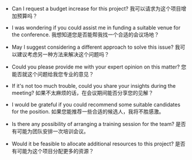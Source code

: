 * Can I request a budget increase for this project? 我可以请求为这个项目增加预算吗？
* I was wondering if you could assist me in funding a suitable venue for the conference. 我想知道您是否能帮我找一个合适的会议场地？
* May I suggest considering a different approach to solve this issue? 我可以建议考虑另一种方法来解决这个问题吗？

* Could you please provide me with your expert opinion on this matter? 您能否就这个问题给我您专业的意见？
* If it's not too much trouble, could you share your insights during the meeting? 如果不太麻烦的话，在会议期间能否分享您的见解？
* I would be grateful if you could recommend some suitable candidates for the position. 如果您能推荐一些合适的候选人，我将不胜感激。

* Is there any possibility of arranging a training session for the team? 是否有可能为团队安排一次培训会议。
* Would it be feasible to allocate additional resources to this project? 是否有可能为这个项目分配更多的资源？
